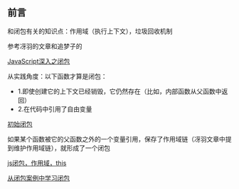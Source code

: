 ## 前言

和闭包有关的知识点：作用域（执行上下文），垃圾回收机制

参考冴羽的文章和追梦子的

[JavaScript深入之闭包 ](https://github.com/mqyqingfeng/Blog/issues/9)

从实践角度：以下函数才算是闭包：

  * 1.即使创建它的上下文已经销毁，它仍然存在（比如，内部函数从父函数中返回）  
  * 2.在代码中引用了自由变量 

[初始闭包](https://www.cnblogs.com/pssp/p/5189345.html)

如果某个函数被它的父函数之外的一个变量引用，保存了作用域链（冴羽文章中提到维护作用域链），就形成了一个闭包



[js闭包，作用域，this](https://www.cnblogs.com/pssp/p/5781090.html)

[从闭包案例中学习闭包](https://www.cnblogs.com/pssp/p/5224509.html)


